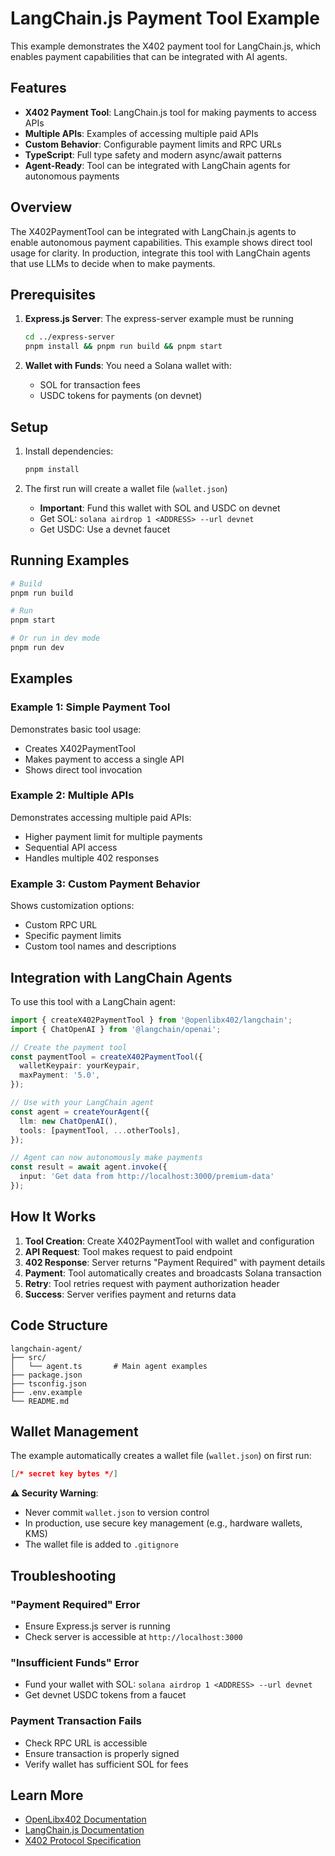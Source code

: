 # LangChain.js Payment Tool Example

This example demonstrates the X402 payment tool for LangChain.js, which enables payment capabilities that can be integrated with AI agents.

## Features

- **X402 Payment Tool**: LangChain.js tool for making payments to access APIs
- **Multiple APIs**: Examples of accessing multiple paid APIs
- **Custom Behavior**: Configurable payment limits and RPC URLs
- **TypeScript**: Full type safety and modern async/await patterns
- **Agent-Ready**: Tool can be integrated with LangChain agents for autonomous payments

## Overview

The X402PaymentTool can be integrated with LangChain.js agents to enable autonomous payment capabilities. This example shows direct tool usage for clarity. In production, integrate this tool with LangChain agents that use LLMs to decide when to make payments.

## Prerequisites

1. **Express.js Server**: The express-server example must be running
   ```bash
   cd ../express-server
   pnpm install && pnpm run build && pnpm start
   ```

2. **Wallet with Funds**: You need a Solana wallet with:
   - SOL for transaction fees
   - USDC tokens for payments (on devnet)

## Setup

1. Install dependencies:
   ```bash
   pnpm install
   ```

2. The first run will create a wallet file (`wallet.json`)
   - **Important**: Fund this wallet with SOL and USDC on devnet
   - Get SOL: `solana airdrop 1 <ADDRESS> --url devnet`
   - Get USDC: Use a devnet faucet

## Running Examples

```bash
# Build
pnpm run build

# Run
pnpm start

# Or run in dev mode
pnpm run dev
```

## Examples

### Example 1: Simple Payment Tool

Demonstrates basic tool usage:
- Creates X402PaymentTool
- Makes payment to access a single API
- Shows direct tool invocation

### Example 2: Multiple APIs

Demonstrates accessing multiple paid APIs:
- Higher payment limit for multiple payments
- Sequential API access
- Handles multiple 402 responses

### Example 3: Custom Payment Behavior

Shows customization options:
- Custom RPC URL
- Specific payment limits
- Custom tool names and descriptions

## Integration with LangChain Agents

To use this tool with a LangChain agent:

```typescript
import { createX402PaymentTool } from '@openlibx402/langchain';
import { ChatOpenAI } from '@langchain/openai';

// Create the payment tool
const paymentTool = createX402PaymentTool({
  walletKeypair: yourKeypair,
  maxPayment: '5.0',
});

// Use with your LangChain agent
const agent = createYourAgent({
  llm: new ChatOpenAI(),
  tools: [paymentTool, ...otherTools],
});

// Agent can now autonomously make payments
const result = await agent.invoke({
  input: 'Get data from http://localhost:3000/premium-data'
});
```

## How It Works

1. **Tool Creation**: Create X402PaymentTool with wallet and configuration
2. **API Request**: Tool makes request to paid endpoint
3. **402 Response**: Server returns "Payment Required" with payment details
4. **Payment**: Tool automatically creates and broadcasts Solana transaction
5. **Retry**: Tool retries request with payment authorization header
6. **Success**: Server verifies payment and returns data

## Code Structure

```
langchain-agent/
├── src/
│   └── agent.ts       # Main agent examples
├── package.json
├── tsconfig.json
├── .env.example
└── README.md
```

## Wallet Management

The example automatically creates a wallet file (`wallet.json`) on first run:

```json
[/* secret key bytes */]
```

**⚠️ Security Warning**:
- Never commit `wallet.json` to version control
- In production, use secure key management (e.g., hardware wallets, KMS)
- The wallet file is added to `.gitignore`

## Troubleshooting

### "Payment Required" Error
- Ensure Express.js server is running
- Check server is accessible at `http://localhost:3000`

### "Insufficient Funds" Error
- Fund your wallet with SOL: `solana airdrop 1 <ADDRESS> --url devnet`
- Get devnet USDC tokens from a faucet

### Payment Transaction Fails
- Check RPC URL is accessible
- Ensure transaction is properly signed
- Verify wallet has sufficient SOL for fees

## Learn More

- [OpenLibx402 Documentation](../../../README.md)
- [LangChain.js Documentation](https://js.langchain.com)
- [X402 Protocol Specification](https://www.x402.org)
